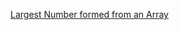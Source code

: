 [Largest Number formed from an Array](https://practice.geeksforgeeks.org/problems/largest-number-formed-from-an-array/0)
